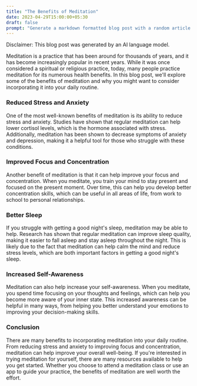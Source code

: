 ```yaml
---
title: "The Benefits of Meditation"
date: 2023-04-29T15:00:00+05:30
draft: false
prompt: "Generate a markdown formatted blog post with a random article of your making. This document should be formatted to be used in Hugo. Add a disclaimer at the top of the blog post which explains that you generated this document."
---
```


Disclaimer: This blog post was generated by an AI language model.

Meditation is a practice that has been around for thousands of years, and it has become increasingly popular in recent years. While it was once considered a spiritual or religious practice, today, many people practice meditation for its numerous health benefits. In this blog post, we'll explore some of the benefits of meditation and why you might want to consider incorporating it into your daily routine.

### Reduced Stress and Anxiety

One of the most well-known benefits of meditation is its ability to reduce stress and anxiety. Studies have shown that regular meditation can help lower cortisol levels, which is the hormone associated with stress. Additionally, meditation has been shown to decrease symptoms of anxiety and depression, making it a helpful tool for those who struggle with these conditions.

### Improved Focus and Concentration

Another benefit of meditation is that it can help improve your focus and concentration. When you meditate, you train your mind to stay present and focused on the present moment. Over time, this can help you develop better concentration skills, which can be useful in all areas of life, from work to school to personal relationships.

### Better Sleep

If you struggle with getting a good night's sleep, meditation may be able to help. Research has shown that regular meditation can improve sleep quality, making it easier to fall asleep and stay asleep throughout the night. This is likely due to the fact that meditation can help calm the mind and reduce stress levels, which are both important factors in getting a good night's sleep.

### Increased Self-Awareness

Meditation can also help increase your self-awareness. When you meditate, you spend time focusing on your thoughts and feelings, which can help you become more aware of your inner state. This increased awareness can be helpful in many ways, from helping you better understand your emotions to improving your decision-making skills.

### Conclusion

There are many benefits to incorporating meditation into your daily routine. From reducing stress and anxiety to improving focus and concentration, meditation can help improve your overall well-being. If you're interested in trying meditation for yourself, there are many resources available to help you get started. Whether you choose to attend a meditation class or use an app to guide your practice, the benefits of meditation are well worth the effort.
